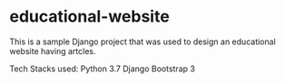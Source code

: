 # educational-website

This is a sample Django project that was used to design an educational website having artcles.

Tech Stacks used:
Python 3.7
Django
Bootstrap 3
